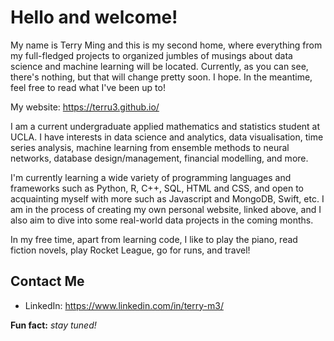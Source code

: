 # Hello and welcome!
My name is Terry Ming and this is my second home, where everything from my full-fledged projects to organized jumbles of musings about data science and machine learning will be located. Currently, as you can see, there's nothing, but that will change pretty soon. I hope. In the meantime, feel free to read what I've been up to!

My website:
https://terru3.github.io/

I am a current undergraduate applied mathematics and statistics student at UCLA. I have interests in data science and analytics, data visualisation, time series analysis, machine learning from ensemble methods to neural networks, database design/management, financial modelling, and more. 

I'm currently learning a wide variety of programming languages and frameworks such as Python, R, C++, SQL, HTML and CSS, and open to acquainting myself with more such as Javascript and MongoDB, Swift, etc. I am in the process of creating my own personal website, linked above, and I also aim to dive into some real-world data projects in the coming months.

In my free time, apart from learning code, I like to play the piano, read fiction novels, play Rocket League, go for runs, and travel!

## Contact Me
- LinkedIn:
https://www.linkedin.com/in/terry-m3/

**Fun fact:** *stay tuned!*
